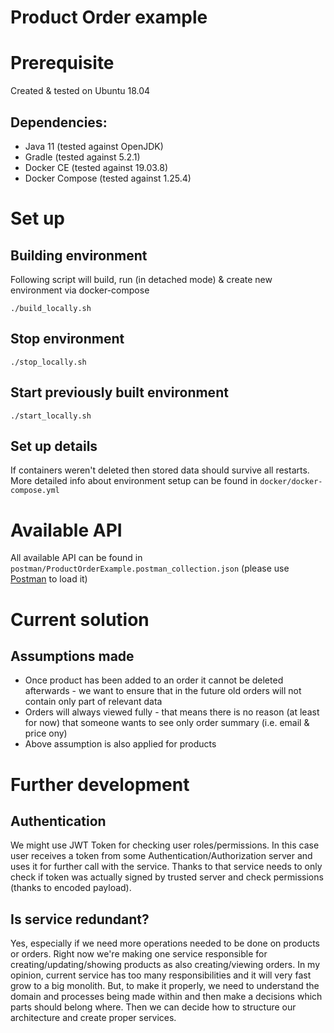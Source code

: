 # Product Order example

# Prerequisite
Created & tested on Ubuntu 18.04

## Dependencies:
* Java 11 (tested against OpenJDK)
* Gradle (tested against 5.2.1)
* Docker CE (tested against 19.03.8)
* Docker Compose (tested against 1.25.4)

# Set up
## Building environment
Following script will build, run (in detached mode) & create new environment via docker-compose
```
./build_locally.sh
```

## Stop environment
```
./stop_locally.sh
```

## Start previously built environment
```
./start_locally.sh
```

## Set up details
If containers weren't deleted then stored data should survive all restarts.
More detailed info about environment setup can be found in `docker/docker-compose.yml`

# Available API
All available API can be found in `postman/ProductOrderExample.postman_collection.json` (please use [Postman](https://www.postman.com/downloads/) to load it)

# Current solution
## Assumptions made
* Once product has been added to an order it cannot be deleted afterwards - we want to ensure that in the future old orders will not contain only part of relevant data
* Orders will always viewed fully - that means there is no reason (at least for now) that someone wants to see only order summary (i.e. email & price ony)
* Above assumption is also applied for products

# Further development
## Authentication
We might use JWT Token for checking user roles/permissions. In this case user receives a token from some Authentication/Authorization server and uses it for further call with the service.
Thanks to that service needs to only check if token was actually signed by trusted server and check permissions (thanks to encoded payload).

## Is service redundant?
Yes, especially if we need more operations needed to be done on products or orders. Right now we're making one service responsible for creating/updating/showing products as also creating/viewing orders. 
In my opinion, current service has too many responsibilities and it will very fast grow to a big monolith. But, to make it properly, we need to understand the domain and processes being made within and then make a decisions which parts should belong where.
Then we can decide how to structure our architecture and create proper services.